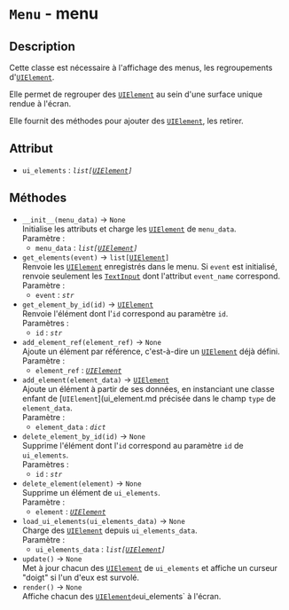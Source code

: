 # `Menu` - menu
## Description
Cette classe est nécessaire à l'affichage des menus, les regroupements d'[`UIElement`](ui_element.md).

Elle permet de regrouper des [`UIElement`](ui_element.md) au sein d'une surface unique rendue à l'écran.

Elle fournit des méthodes pour ajouter des [`UIElement`](ui_element.md), les retirer.

## Attribut
- `ui_elements` : *`list[`[`UIElement`](ui_element.md)`]`*

## Méthodes
- `__init__(menu_data)` &rarr; `None` \
  Initialise les attributs et charge les [`UIElement`](ui_element.md) de `menu_data`. \
  Paramètre :
  * `menu_data` : *`list[`[`UIElement`](ui_element.md)`]`*
- `get_elements(event)` &rarr; `list[`[`UIElement`](ui_element.md)`]` \
  Renvoie les [`UIElement`](ui_element.md) enregistrés dans le menu. 
  Si `event` est initialisé, renvoie seulement les [`TextInput`](text_input.md) dont l'attribut `event_name` correspond. \
  Paramètre : 
  * `event` : *`str`* 
- `get_element_by_id(id)` &rarr; [`UIElement`](ui_element.md) \
  Renvoie l'élément dont l'`id` correspond au paramètre `id`. \
  Paramètres :
  * `id` : *`str`*
- `add_element_ref(element_ref)` &rarr; `None` \
  Ajoute un élément par référence, c'est-à-dire un [`UIElement`](ui_element.md) déjà défini. \
  Paramètre :
  * `element_ref` : *[`UIElement`](ui_element.md)*
- `add_element(element_data)` &rarr; [`UIElement`](ui_element.md) \
  Ajoute un élément à partir de ses données, en instanciant une classe enfant de [`UIElement`](ui_element.md
  précisée dans le champ `type` de `element_data`. \
  Paramètre : 
  * `element_data` : *`dict`*
- `delete_element_by_id(id)` &rarr; `None` \
  Supprime l'élément dont l'`id` correspond au paramètre `id` de `ui_elements`. \
  Paramètres :
  * `id` : *`str`*
- `delete_element(element)` &rarr; `None` \
  Supprime un élément de `ui_elements`. \
  Paramètre :
  * `element` : *[`UIElement`](ui_element.md)*
- `load_ui_elements(ui_elements_data)` &rarr; `None` \
  Charge des [`UIElement`](ui_element.md) depuis `ui_elements_data`. \
  Paramètre :
  * `ui_elements_data` : *`list[`[`UIElement`](ui_element.md)`]`*
- `update()` &rarr; `None` \
  Met à jour chacun des [`UIElement`](ui_element.md) de `ui_elements` et affiche un curseur "doigt" si l'un d'eux est survolé.
- `render()` &rarr; `None` \
  Affiche chacun des [`UIElement`](ui_element.md)` de `ui_elements` à l'écran.
